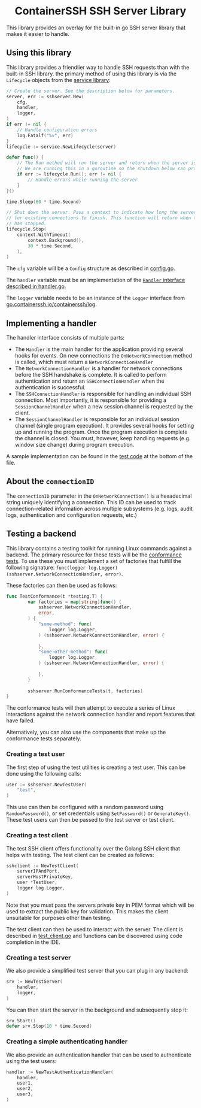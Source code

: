 <!--suppress HtmlDeprecatedAttribute -->
<h1 align="center">ContainerSSH SSH Server Library</h1>

This library provides an overlay for the built-in go SSH server library that makes it easier to handle.

## Using this library

This library provides a friendlier way to handle SSH requests than with the built-in SSH library. the primary method of using this library is via the `Lifecycle` objects from the [service library](https://github.com/containerssh/containerssh/tree/main/service):

```go
// Create the server. See the description below for parameters.
server, err := sshserver.New(
    cfg,
    handler,
    logger,
)
if err != nil {
    // Handle configuration errors
    log.Fatalf("%v", err)
}
lifecycle := service.NewLifecycle(server)

defer func() {
    // The Run method will run the server and return when the server is shut down.
    // We are running this in a goroutine so the shutdown below can proceed after a minute.
    if err := lifecycle.Run(); err != nil {
        // Handle errors while running the server
    }
}()

time.Sleep(60 * time.Second)

// Shut down the server. Pass a context to indicate how long the server should wait
// for existing connections to finish. This function will return when the server
// has stopped. 
lifecycle.Stop(
    context.WithTimeout(
        context.Background(),
        30 * time.Second,
    ),
)
```

The `cfg` variable will be a `Config` structure as described in [config.go](config.go).

The `handler` variable must be an implementation of the [`Handler` interface described in handler.go](handler.go).

The `logger` variable needs to be an instance of the `Logger` interface from [go.containerssh.io/containerssh/log](https://github.com/containerssh/containerssh/tree/main/log).

## Implementing a handler

The handler interface consists of multiple parts:

- The `Handler` is the main handler for the application providing several hooks for events. On new connections the `OnNetworkConnection` method is called, which must return a `NetworkConnectionHandler`
- The `NetworkConnectionHandler` is a handler for network connections before the SSH handshake is complete. It is called to perform authentication and return an `SSHConnectionHandler` when the authentication is successful.
- The `SSHConnectionHandler` is responsible for handling an individual SSH connection. Most importantly, it is responsible for providing a `SessionChannelHandler` when a new session channel is requested by the client.
- The `SessionChannelHandler` is responsible for an individual session channel (single program execution). It provides several hooks for setting up and running the program. Once the program execution is complete the channel is closed. You must, however, keep handling requests (e.g. window size change) during program execution.

A sample implementation can be found in the [test code](server_test.go) at the bottom of the file.

## About the `connectionID`

The `connectionID` parameter in the `OnNetworkConnection()` is a hexadecimal string uniquely identifying a connection. This ID can be used to track connection-related information across multiple subsystems (e.g. logs, audit logs, authentication and configuration requests, etc.)

## Testing a backend

This library contains a testing toolkit for running Linux commands against a backend. The primary resource for these tests will be the [conformance tests](test_conformance.go). To use these you must implement a set of factories that fulfill the following signature: `func(logger log.Logger) (sshserver.NetworkConnectionHandler, error)`.

These factories can then be used as follows:

```go
func TestConformance(t *testing.T) {
		var factories = map[string]func() (
            sshserver.NetworkConnectionHandler,
            error,
        ) {
    		"some-method": func(
                logger log.Logger,
            ) (sshserver.NetworkConnectionHandler, error) {
    			
    		},
    		"some-other-method": func(
                logger log.Logger,
            ) (sshserver.NetworkConnectionHandler, error) {
    			
    		},
    	}
    
    	sshserver.RunConformanceTests(t, factories)
}
```

The conformance tests will then attempt to execute a series of Linux interactions against the network connection handler and report features that have failed.

Alternatively, you can also use the components that make up the conformance tests separately.

### Creating a test user

The first step of using the test utilities is creating a test user. This can be done using the following calls:

```go
user := sshserver.NewTestUser(
    "test",
)
``` 

This use can then be configured with a random password using `RandomPassword()`, or set credentials using `SetPassword()` or `GenerateKey()`. These test users can then be passed to the test server or test client.

### Creating a test client

The test SSH client offers functionality over the Golang SSH client that helps with testing. The test client can be created as follows:

```go
sshclient := NewTestClient(
    serverIPAndPort,
    serverHostPrivateKey,
    user *TestUser,
    logger log.Logger,
)
```

Note that you must pass the servers private key in PEM format which will be used to extract the public key for validation. This makes the client unsuitable for purposes other than testing.

The test client can then be used to interact with the server. The client is described in [test_client.go](test_client.go) and functions can be discovered using code completion in the IDE.

### Creating a test server

We also provide a simplified test server that you can plug in any backend:

```go
srv := NewTestServer(
    handler,
    logger,
)
```

You can then start the server in the background and subsequently stop it:

```go
srv.Start()
defer srv.Stop(10 * time.Second)
```

### Creating a simple authenticating handler

We also provide an authentication handler that can be used to authenticate using the test users:

```go
handler := NewTestAuthenticationHandler(
    handler,
    user1,
    user2,
    user3,
)
```
